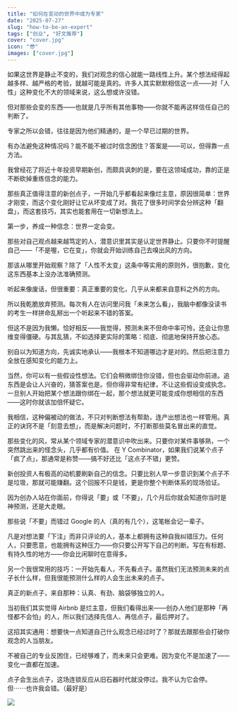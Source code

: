 ```yaml
---
title: "如何在变动的世界中成为专家"
date: "2025-07-27"
slug: "how-to-be-an-expert"
tags: ["创业", "好文推荐"]
cover: "cover.jpg"
icon: "😎"
images: ["cover.jpg"]
---
```

如果这世界是静止不变的，我们对观念的信心就能一路线性上升。某个想法经得起越多样、越严格的考验，就越可能是真的。许多人其实默默相信这一点——对「人性」这种变化不大的领域来说，这么想或许没错。



但对那些会变的东西——也就是几乎所有其他事物——你就不能再这样信任自己的判断了。



专家之所以会错，往往是因为他们精通的，是一个早已过期的世界。



有办法避免这种情况吗？能不能不被过时信念困住？答案是——可以，但得靠一点方法。



我曾经花了将近十年投资早期新创，而颇具讽刺的是，要在这领域成功，靠的正是不断砍掉重练信念的能力。



那些真正值得注意的新创点子，一开始几乎都看起来像烂主意，原因很简单：世界才刚变，而这个变化刚好让它从坏变成了对。我花了很多时间学会分辨这种「翻盘」，而这套技巧，其实也能套用在一切新想法上。



第一步，养成一种信念：世界一定会变。



那些对自己观点越来越笃定的人，潜意识里其实是认定世界静止。只要你不时提醒自己——「不是喔，它在变」，你就会开始训练自己去嗅出风的方向。



那该从哪里开始观察？除了「人性不太变」这条中等实用的原则外，很抱歉，变化这东西基本上没办法准确预测。



听起来像废话，但很重要：真正重要的变化，几乎从来都来自意料之外的方向。



所以我乾脆放弃预测。每次有人在访问里问我「未来怎么看」，我脑中都像没读书的考生一样拼命乱掰出一个听起来不错的答案。



但这不是因为我懒。恰好相反——我觉得，预测未来不但命中率可怜，还会让你思维变得僵硬。与其乱猜，不如选择更实际的策略：彻底、彻底地保持开放心态。



别自以为知道方向，先诚实地承认——我根本不知道哪边才是对的。然后把注意力全放在感知变化的能力上。



当然，你可以有一些假设性想法。它们会稍微绑住你没错，但也会驱动你前进。追东西是会让人兴奋的，猜答案也是。但你得非常有纪律，不让这些假设变成执念。
一旦别人开始把某个想法跟你绑在一起，那个想法就更可能变成你想相信的东西——这时你就该加倍怀疑它。



我相信，这种偏被动的做法，不只对判断想法有帮助，连产出想法也一样管用。真正的诀窍不是「刻意去想」，而是解决问题时，不打断那些莫名冒出来的直觉。



那些变化的风，常从某个领域专家的潜意识中吹出来。只要你对某件事够熟，一个突然跳出来的怪念头，几乎都有价值。
在 Y Combinator，如果我们说某个点子「疯了点」，那通常是称赞——搞不好还比「这点子不错」更赞。



新创投资人有极高的动机要刷新自己的信念。只要比别人早一步意识到某个点子不是垃圾，那就可能赚翻。这个回报不只是钱，更是你整个判断体系的现场验证。



因为创办人站在你面前，你得说「要」或「不要」，几个月后你就会知道你当时是神预测，还是大走眼。



那些说「不要」而错过 Google 的人（真的有几个），这笔帐会记一辈子。



凡是对想法要「下注」而非只评论的人，基本上都拥有这种自我纠错压力。任何人，只要愿意，也能拥有这种压力——你只要公开写下自己的判断。写在有标题、有持久性的地方——你会比闲聊时在意得多。



另一个我很常用的技巧：一开始先看人，不先看点子。虽然我们无法预测未来的点子长什么样，但我很能预测什么样的人会生出未来的点子。



真正的新点子，来自那种：认真、有劲、脑袋够独立的人。



当初我们其实觉得 Airbnb 是烂主意，但我们看得出来——创办人他们是那种「再怪都不会怕」的人，所以我们选择先信人、再信点子，最后押对了。



这招其实通用：想要快一点知道自己什么观念已经过时了？那就去跟那些会打破你观念的人当朋友。



不被自己的专业反困住，已经够难了，而未来只会更难。因为变化不是加速了——变化一直都在加速。



点子会生出点子，这场连锁反应从旧石器时代就没停过。我不认为它会停。
但⋯⋯也许我会错。（最好是）




![](https://prod-files-secure.s3.us-west-2.amazonaws.com/112d0858-5090-4d34-a606-b75eb8d65fd2/46476355-9cf3-4e99-9b7a-3531bc426380/1000202064.png?X-Amz-Algorithm=AWS4-HMAC-SHA256&X-Amz-Content-Sha256=UNSIGNED-PAYLOAD&X-Amz-Credential=ASIAZI2LB466ZC3WRBMR%2F20250916%2Fus-west-2%2Fs3%2Faws4_request&X-Amz-Date=20250916T061941Z&X-Amz-Expires=3600&X-Amz-Security-Token=IQoJb3JpZ2luX2VjEA4aCXVzLXdlc3QtMiJGMEQCIFS45zRrAfsi5qDJ8GuKChoooMA0d7i19jSURy850O7%2BAiAut48qS%2Fh5TCcUUHEoc0EYYRTmv10GEfVW6GWF49iXuSqIBAiH%2F%2F%2F%2F%2F%2F%2F%2F%2F%2F8BEAAaDDYzNzQyMzE4MzgwNSIM203pcXo4aeMk386TKtwD9%2BH%2BR85WwSRaLhZElLaHXCmxNGrPloee7akuJKStZowHwIkb%2FoHBDQhXlGzHBR9n0h4CpaO9XSC3bWcLO8I6kvpyrKQ7R5vXB82xML8BYmBCknGzug7k6Rud9z8Ca4nf0soNh0K35Q6IDydyjY2ycfCuZ4hsppGVMTpYW9BR2q%2FXDTbRrTJW8me%2FXRrMvolIKcPrccZLjHh0m%2Bp02W7DaWSqKBozUoQ0M6DPSNDGXvJWiqfM8eRvgKK4%2BGn0pRPgBHM4jVCPHtv%2FihNkc1xa3JrAcq%2FFmaXDWGgRyoTHq%2FiCoDxFeWrxODVybokYCYXCQmjDGgJdRCfOpvZzHYIflYaHucdK6ZnGaUuWWrwhJsgiiLMV4wxClshf%2FfQ33FKo4kpnHP%2BuHWoHUkh2hAn%2F2x%2BKtfHAiwq1CYqkToZlKy4FYjsn6JfGk5eVWjNDHngmUyIw%2B2%2BcgxUPf2dklXQ6crqzR8NndM2bIiBIWFxm%2Bxi1ztnNqTPM1YKFsPmKyoBdVGoBm4tma9k5V%2FfJxOb6PSIxd5f9QCfCD9e2V4PuQZMsC6kuf0xbztyN3fV5bjBLExdjp2j79euKZAa9zJU5xdBpDP2F2JEk0%2Fk%2BK2Mm59R9U49vdwzQPuUSyXYwrvSjxgY6pgFDKeBkkJfn0fsJF3YbTtFFEwavVCkb%2FlUS1vwl9qCqdb1DJ8j%2BW41vjsFU6RgmuIFZ9OEVxhX%2Fg9SmRQSU9TW5qKhNDLWmH7Wi%2FMEgIGWRtoDkiFSj7GaPyihHk3VftHuv7pWmW8AoA13HVGpFbTS5hXhKNEGTeRnC27lxk3HO7fYXXU7y%2FSXwIGoHXOiXNzfcIrZhtsLuLSfAxk9G70c63u76nCG9&X-Amz-Signature=935c3807f582f2f10964656f1448d9abd1533de72a0392d539267a7d151ffaaa&X-Amz-SignedHeaders=host&x-amz-checksum-mode=ENABLED&x-id=GetObject)

